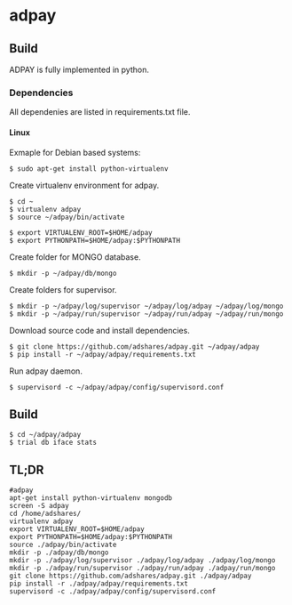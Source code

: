# adpay

## Build
ADPAY is fully implemented in python.

### Dependencies

All dependenies are listed in requirements.txt file.

#### Linux

Exmaple for Debian based systems:
```
$ sudo apt-get install python-virtualenv
```

Create virtualenv environment for adpay.
```
$ cd ~
$ virtualenv adpay
$ source ~/adpay/bin/activate

$ export VIRTUALENV_ROOT=$HOME/adpay
$ export PYTHONPATH=$HOME/adpay:$PYTHONPATH
```

Create folder for MONGO database.
```
$ mkdir -p ~/adpay/db/mongo
```


Create folders for supervisor.
```
$ mkdir -p ~/adpay/log/supervisor ~/adpay/log/adpay ~/adpay/log/mongo
$ mkdir -p ~/adpay/run/supervisor ~/adpay/run/adpay ~/adpay/run/mongo
```

Download source code and install dependencies.
```
$ git clone https://github.com/adshares/adpay.git ~/adpay/adpay
$ pip install -r ~/adpay/adpay/requirements.txt
```

Run adpay daemon.
```
$ supervisord -c ~/adpay/adpay/config/supervisord.conf
```

## Build
```
$ cd ~/adpay/adpay
$ trial db iface stats
```
## TL;DR
```
#adpay
apt-get install python-virtualenv mongodb
screen -S adpay
cd /home/adshares/
virtualenv adpay
export VIRTUALENV_ROOT=$HOME/adpay
export PYTHONPATH=$HOME/adpay:$PYTHONPATH
source ./adpay/bin/activate
mkdir -p ./adpay/db/mongo
mkdir -p ./adpay/log/supervisor ./adpay/log/adpay ./adpay/log/mongo
mkdir -p ./adpay/run/supervisor ./adpay/run/adpay ./adpay/run/mongo
git clone https://github.com/adshares/adpay.git ./adpay/adpay
pip install -r ./adpay/adpay/requirements.txt
supervisord -c ./adpay/adpay/config/supervisord.conf
```
